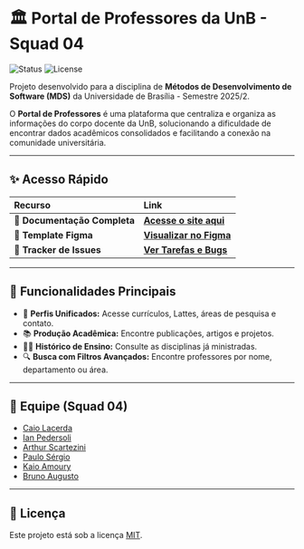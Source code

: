 # 🏛️ Portal de Professores da UnB - Squad 04

![Status](https://img.shields.io/badge/status-Em%20Desenvolvimento-yellow)
![License](https://img.shields.io/badge/license-MIT-blue.svg)

Projeto desenvolvido para a disciplina de **Métodos de Desenvolvimento de Software (MDS)** da Universidade de Brasília - Semestre 2025/2.

O **Portal de Professores** é uma plataforma que centraliza e organiza as informações do corpo docente da UnB, solucionando a dificuldade de encontrar dados acadêmicos consolidados e facilitando a conexão na comunidade universitária.

---

## ✨ Acesso Rápido

| Recurso | Link |
| :--- | :--- |
| 📖 **Documentação Completa** | [**Acesse o site aqui**](https://unb-mds.github.io/2025-2-Squad-04/) |
| 🎨 **Template Figma** | [**Visualizar no Figma**](https://www.figma.com/design/bjxbjjiQO9wNsDTUrOxa95/MDS---SQUAD-4) |
| 🐞 **Tracker de Issues** | [**Ver Tarefas e Bugs**](https://github.com/unb-mds/2025-2-Squad-04/issues) |

---

## 🚀 Funcionalidades Principais

* 👤 **Perfis Unificados:** Acesse currículos, Lattes, áreas de pesquisa e contato.
* 📚 **Produção Acadêmica:** Encontre publicações, artigos e projetos.
* 👨‍🏫 **Histórico de Ensino:** Consulte as disciplinas já ministradas.
* 🔍 **Busca com Filtros Avançados:** Encontre professores por nome, departamento ou área.

---

## 👥 Equipe (Squad 04)

* [Caio Lacerda](https://github.com/caiolacerdamt)
* [Ian Pedersoli](https://github.com/ianpedersoli)
* [Arthur Scartezini](https://github.com/Ascartezini)
* [Paulo Sérgio](https://github.com/Paulosrsr)
* [Kaio Amoury](https://github.com/KaioAmouryUnB)
* [Bruno Augusto](https://github.com/brunodantas9)

---

## 📜 Licença

Este projeto está sob a licença [MIT](LICENSE).
